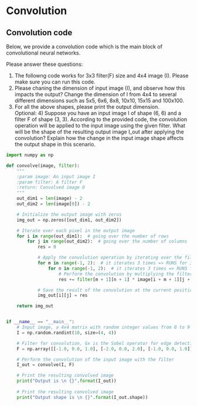 # Convolution 

## Convolution code 

Below, we provide a convolution code which is the main block of convolutional neural networks. 

Please answer these questions:   

1) The followng code works for 3x3 filter(F) size and 4x4 image (I). Please make sure you can run this code.
2) Please chaning the dimension of input image (I), and observe how this impacts the output?  Change the dimension of I from 4x4 to several different dimensions such as 5x5, 6x6, 8x8, 10x10, 15x15 and 100x100. 
3) For all the above shapes, please print the output dimension.     
Optional: 4) Suppose you have an input image I of shape (6, 6) and a filter F of shape (3, 3). According to the provided code, the convolution operation will be applied to the input image using the given filter. What will be the shape of the resulting output image I_out after applying the convolution? Explain how the change in the input image shape affects the output shape in this scenario.


```python
import numpy as np

def convolve(image, filter):
    """
    :param image: An input image I
    :param filter: A filter F
    :return: Convolved image O
    """
    out_dim1 = len(image) - 2
    out_dim2 = len(image[0]) - 2

    # Initialize the output image with zeros
    img_out = np.zeros([out_dim1, out_dim2])

    # Iterate over each pixel in the output image
    for i in range(out_dim1):  # going over the number of rows
        for j in range(out_dim2):  # going over the number of columns
            res = 0

            # Apply the convolution operation by iterating over the filter
            for m in range(-1, 2):  # it iterates 3 times => RUNS for 3 times
                for n in range(-1, 2):  # it iterates 3 times => RUNS for 3 times
                    # Perform the convolution by multiplying the filter with the corresponding image pixel
                    res += filter[m + 1][n + 1] * image[i + m + 1][j + n + 1]

            # Save the result of the convolution at the current position in the output image
            img_out[i][j] = res

    return img_out


if __name__ == "__main__":
    # Input image, a 4x4 matrix with random integer values from 0 to 9
    I = np.random.randint(10, size=(4, 4))

    # Filter for convolution, Gx is the Sobel operator for edge detection in the x-direction
    F = np.array([[-1.0, 0.0, 1.0], [-2.0, 0.0, 2.0], [-1.0, 0.0, 1.0]])

    # Perform the convolution of the input image with the filter
    I_out = convolve(I, F)

    # Print the resulting convolved image
    print("Output is \n {}".format(I_out))
	
	# Print the resulting convolved image
    print("Output shape is \n {}".format(I_out.shape))







```